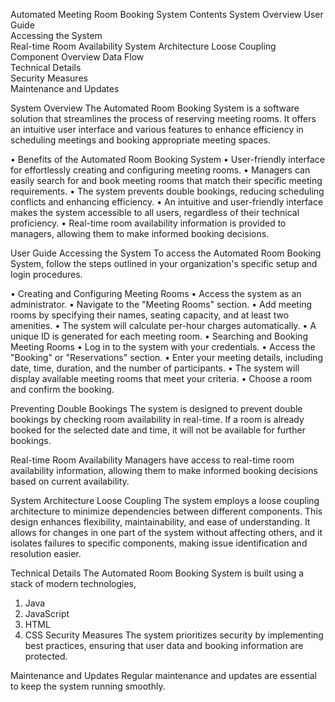 Automated Meeting Room Booking System
Contents
System Overview	
User Guide	
Accessing the System	
Real-time Room Availability	
System Architecture	
Loose Coupling	
Component Overview
Data Flow	
Technical Details	
Security Measures	
Maintenance and Updates	


System Overview
The Automated Room Booking System is a software solution that streamlines the process of reserving meeting rooms. It offers an intuitive user interface and various features to enhance efficiency in scheduling meetings and booking appropriate meeting spaces.

•	Benefits of the Automated Room Booking System
•	User-friendly interface for effortlessly creating and configuring meeting rooms.
•	Managers can easily search for and book meeting rooms that match their specific meeting requirements.
•	The system prevents double bookings, reducing scheduling conflicts and enhancing efficiency.
•	An intuitive and user-friendly interface makes the system accessible to all users, regardless of their technical proficiency.
•	Real-time room availability information is provided to managers, allowing them to make informed booking decisions.


User Guide
Accessing the System
To access the Automated Room Booking System, follow the steps outlined in your organization's specific setup and login procedures.

•	Creating and Configuring Meeting Rooms
•	Access the system as an administrator.
•	Navigate to the "Meeting Rooms" section.
•	Add meeting rooms by specifying their names, seating capacity, and at least two amenities.
•	The system will calculate per-hour charges automatically.
•	A unique ID is generated for each meeting room.
•	Searching and Booking Meeting Rooms
•	Log in to the system with your credentials.
•	Access the "Booking" or "Reservations" section.
•	Enter your meeting details, including date, time, duration, and the number of participants.
•	The system will display available meeting rooms that meet your criteria.
•	Choose a room and confirm the booking.

Preventing Double Bookings
The system is designed to prevent double bookings by checking room availability in real-time. If a room is already booked for the selected date and time, it will not be available for further bookings.

Real-time Room Availability
Managers have access to real-time room availability information, allowing them to make informed booking decisions based on current availability.

System Architecture
Loose Coupling
The system employs a loose coupling architecture to minimize dependencies between different components. This design enhances flexibility, maintainability, and ease of understanding. It allows for changes in one part of the system without affecting others, and it isolates failures to specific components, making issue identification and resolution easier.

Technical Details
The Automated Room Booking System is built using a stack of modern technologies, 
1.	Java
2.	JavaScript
3.	HTML
4.	CSS
Security Measures
The system prioritizes security by implementing best practices, ensuring that user data and booking information are protected.

Maintenance and Updates
Regular maintenance and updates are essential to keep the system running smoothly. 

